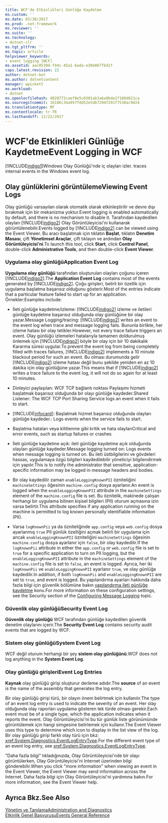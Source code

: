 ```yaml
---
title: WCF'de Etkinlikleri Günlüğe Kaydetme
ms.custom: ''
ms.date: 03/30/2017
ms.prod: .net-framework
ms.reviewer: ''
ms.suite: ''
ms.technology:
- dotnet-clr
ms.tgt_pltfrm: ''
ms.topic: article
helpviewer_keywords:
- event logging [WCF]
ms.assetid: aac0530d-f44c-45a1-bada-e30e0677b41f
caps.latest.revision: 22
author: dotnet-bot
ms.author: dotnetcontent
manager: wpickett
ms.workload:
- dotnet
ms.openlocfilehash: 4028772caef8e5c0301ab3a6a0bde2f180d821ca
ms.sourcegitcommit: 16186c34a957fdd52e5db7294f291f7530ac9d24
ms.translationtype: MT
ms.contentlocale: tr-TR
ms.lasthandoff: 12/22/2017
---
```

# <a name="event-logging-in-wcf"></a><span data-ttu-id="3a8c2-102">WCF'de Etkinlikleri Günlüğe Kaydetme</span><span class="sxs-lookup"><span data-stu-id="3a8c2-102">Event Logging in WCF</span></span>
[!INCLUDE[indigo1](../../../../../includes/indigo1-md.md)]<span data-ttu-id="3a8c2-103">Windows Olay Günlüğü'nde iç olayları izler.</span><span class="sxs-lookup"><span data-stu-id="3a8c2-103"> traces internal events in the Windows event log.</span></span>  
  
## <a name="viewing-event-logs"></a><span data-ttu-id="3a8c2-104">Olay günlüklerini görüntüleme</span><span class="sxs-lookup"><span data-stu-id="3a8c2-104">Viewing Event Logs</span></span>  
 <span data-ttu-id="3a8c2-105">Olay günlüğü varsayılan olarak otomatik olarak etkinleştirilir ve devre dışı bırakmak için bir mekanizma yoktur.</span><span class="sxs-lookup"><span data-stu-id="3a8c2-105">Event logging is enabled automatically by default, and there is no mechanism to disable it.</span></span> <span data-ttu-id="3a8c2-106">Tarafından kaydedilen olayları [!INCLUDE[indigo2](../../../../../includes/indigo2-md.md)] Olay Görüntüleyicisi'ni kullanarak görüntülenebilir.</span><span class="sxs-lookup"><span data-stu-id="3a8c2-106">Events logged by [!INCLUDE[indigo2](../../../../../includes/indigo2-md.md)] can be viewed using the Event Viewer.</span></span> <span data-ttu-id="3a8c2-107">Bu aracı başlatmak için tıklatın **Başlat**, tıklatın **Denetim Masası**, çift **Yönetimsel Araçlar**, çift tıklayın ve ardından **Olay Görüntüleyicisi'ni**.</span><span class="sxs-lookup"><span data-stu-id="3a8c2-107">To launch this tool, click **Start**, click **Control Panel**, double-click **Administrative Tools**, and then double-click **Event Viewer**.</span></span>  
  
### <a name="application-event-log"></a><span data-ttu-id="3a8c2-108">Uygulama olay günlüğü</span><span class="sxs-lookup"><span data-stu-id="3a8c2-108">Application Event Log</span></span>  
 <span data-ttu-id="3a8c2-109">**Uygulama olay günlüğü** tarafından oluşturulan olayları çoğunu içeren [!INCLUDE[indigo2](../../../../../includes/indigo2-md.md)].</span><span class="sxs-lookup"><span data-stu-id="3a8c2-109">The **Application Event Log** contains most of the events generated by [!INCLUDE[indigo2](../../../../../includes/indigo2-md.md)].</span></span> <span data-ttu-id="3a8c2-110">Çoğu girişleri, belirli bir özellik için uygulama başlatma başarısız olduğunu gösterir.</span><span class="sxs-lookup"><span data-stu-id="3a8c2-110">Most of the entries indicate that a particular feature failed to start up for an application.</span></span> <span data-ttu-id="3a8c2-111">Örnekler:</span><span class="sxs-lookup"><span data-stu-id="3a8c2-111">Examples include:</span></span>  
  
-   <span data-ttu-id="3a8c2-112">İleti günlüğe kaydetme/izleme: [!INCLUDE[indigo2](../../../../../includes/indigo2-md.md)] izleme ve iletileri günlüğe kaydetme başarısız olduğunda olay günlüğüne bir olay yazar.</span><span class="sxs-lookup"><span data-stu-id="3a8c2-112">Message Logging/tracing: [!INCLUDE[indigo2](../../../../../includes/indigo2-md.md)] writes an event to the event log when trace and message logging fails.</span></span> <span data-ttu-id="3a8c2-113">Bununla birlikte, her izleme hatası bir olay tetikler.</span><span class="sxs-lookup"><span data-stu-id="3a8c2-113">However, not every trace failure triggers an event.</span></span> <span data-ttu-id="3a8c2-114">Olay günlüğü izlemeleri hatalarıyla tamamen doldurulmuş önlemek için [!INCLUDE[indigo2](../../../../../includes/indigo2-md.md)] böyle bir olay için bir 10 dakikalık Kararma süresi uygular.</span><span class="sxs-lookup"><span data-stu-id="3a8c2-114">To prevent the event log from being completely filled with traces failures, [!INCLUDE[indigo2](../../../../../includes/indigo2-md.md)] implements a 10 minute blackout period for such an event.</span></span> <span data-ttu-id="3a8c2-115">Bu olması durumunda gelir [!INCLUDE[indigo2](../../../../../includes/indigo2-md.md)] izleme hatası değil bunu şekilde yeniden en az 10 dakika için olay günlüğüne yazar.</span><span class="sxs-lookup"><span data-stu-id="3a8c2-115">This means that if [!INCLUDE[indigo2](../../../../../includes/indigo2-md.md)] writes a trace failure to the event log, it will not do so again for at least 10 minutes.</span></span>  
  
-   <span data-ttu-id="3a8c2-116">Dinleyici paylaşılan: WCF TCP bağlantı noktası Paylaşımı hizmeti başlatmak başarısız olduğunda bir olayı günlüğe kaydeder.</span><span class="sxs-lookup"><span data-stu-id="3a8c2-116">Shared Listener: The WCF TCP Port Sharing Service logs an event when it fails to start.</span></span>  
  
-   [!INCLUDE[infocard](../../../../../includes/infocard-md.md)]<span data-ttu-id="3a8c2-117">: Başlatmak hizmet başarısız olduğunda olayları günlüğe kaydeder.</span><span class="sxs-lookup"><span data-stu-id="3a8c2-117">: Logs events when the service fails to start.</span></span>  
  
-   <span data-ttu-id="3a8c2-118">Başlatma hataları veya kilitlenme gibi kritik ve hata olayları</span><span class="sxs-lookup"><span data-stu-id="3a8c2-118">Critical and error events, such as startup failures or crashes</span></span>  
  
-   <span data-ttu-id="3a8c2-119">İleti günlüğe kaydetme açık: ileti günlüğe kaydetme açık olduğunda olayları günlüğe kaydeder.</span><span class="sxs-lookup"><span data-stu-id="3a8c2-119">Message logging turned on: Logs events when message logging is turned on.</span></span> <span data-ttu-id="3a8c2-120">Bu ileti üstbilgilerini ve gövdeleri hassas, uygulamaya özgü bilgileri kaydedilebilir yöneticiyi bilgilendirmek için yapılır.</span><span class="sxs-lookup"><span data-stu-id="3a8c2-120">This is to notify the administrator that sensitive, application-specific information may be logged in message headers and bodies.</span></span>  
  
-   <span data-ttu-id="3a8c2-121">Bir olay kaydedilir zaman `enableLoggingKnownPII` özniteliğini `machineSettings` öğesinin `machine.config` dosya ayarlanır.</span><span class="sxs-lookup"><span data-stu-id="3a8c2-121">An event is logged when the `enableLoggingKnownPII` attribute in the `machineSettings` element of the `machine.config` file is set.</span></span> <span data-ttu-id="3a8c2-122">Bu öznitelik, makinede çalışan herhangi bir uygulama bilinen kişisel bilgileri (PII) oturum açmasına izin varsa belirtir.</span><span class="sxs-lookup"><span data-stu-id="3a8c2-122">This attribute specifies if any application running on the machine is permitted to log known personally identifiable information (PII).</span></span>  
  
-   <span data-ttu-id="3a8c2-123">Varsa `logKnownPii` ya da özniteliğinde `app.config` veya `web.config` dosya ayarlanmış `true` PII günlük özelliğini açmak belirli bir uygulama için ancak `enableLoggingKnownPII` özniteliğini `machineSettings` öğesinin `machine.config` dosya ayarlanır için `false`, bir olay kaydedilir.</span><span class="sxs-lookup"><span data-stu-id="3a8c2-123">If the `logKnownPii` attribute in either the `app.config` or `web.config` file is set to `true` for a specific application to turn on PII logging, but the `enableLoggingKnownPII` attribute in the `machineSettings` element of the `machine.config` file is set to `false`, an event is logged.</span></span> <span data-ttu-id="3a8c2-124">Ayrıca, her iki `logKnownPii` ve `enableLoggingKnownPII` ayarlanır `true`, ve olay günlüğe kaydedilir.</span><span class="sxs-lookup"><span data-stu-id="3a8c2-124">In addition, if both `logKnownPii` and `enableLoggingKnownPII` are set to `true`, and event is logged.</span></span> <span data-ttu-id="3a8c2-125">Bu yapılandırma ayarları hakkında daha fazla bilgi için güvenlik bölümüne bakın [yapılandırma ileti günlüğe kaydetme](../../../../../docs/framework/wcf/diagnostics/configuring-message-logging.md) konu.</span><span class="sxs-lookup"><span data-stu-id="3a8c2-125">For more information on these configuration settings, see the Security section of the [Configuring Message Logging](../../../../../docs/framework/wcf/diagnostics/configuring-message-logging.md) topic.</span></span>  
  
### <a name="security-event-log"></a><span data-ttu-id="3a8c2-126">Güvenlik olay günlüğü</span><span class="sxs-lookup"><span data-stu-id="3a8c2-126">Security Event Log</span></span>  
 <span data-ttu-id="3a8c2-127">**Güvenlik olay günlüğü** WCF tarafından günlüğe kaydedilen güvenlik denetim olaylarını içerir.</span><span class="sxs-lookup"><span data-stu-id="3a8c2-127">The **Security Event Log** contains security audit events that are logged by WCF.</span></span>  
  
### <a name="system-event-log"></a><span data-ttu-id="3a8c2-128">Sistem olay günlüğü</span><span class="sxs-lookup"><span data-stu-id="3a8c2-128">System Event Log</span></span>  
 <span data-ttu-id="3a8c2-129">WCF değil oturum herhangi bir şey **sistem olay günlüğünü**.</span><span class="sxs-lookup"><span data-stu-id="3a8c2-129">WCF does not log anything in the **System Event Log**.</span></span>  
  
### <a name="event-log-entries"></a><span data-ttu-id="3a8c2-130">Olay günlüğü girişleri</span><span class="sxs-lookup"><span data-stu-id="3a8c2-130">Event Log Entries</span></span>  
 <span data-ttu-id="3a8c2-131">**Kaynak** olay günlüğü girişi oluşturur derleme adıdır.</span><span class="sxs-lookup"><span data-stu-id="3a8c2-131">The **source** of an event is the name of the assembly that generates the log entry.</span></span>  
  
 <span data-ttu-id="3a8c2-132">Bir olay günlüğü girişi türü, bir olayın önem belirtmek için kullanılır.</span><span class="sxs-lookup"><span data-stu-id="3a8c2-132">The type of an event log entry is used to indicate the severity of an event.</span></span> <span data-ttu-id="3a8c2-133">Her olay olduğunda olay raporları uygulama gösteren tek türde olması gerekir.</span><span class="sxs-lookup"><span data-stu-id="3a8c2-133">Each event must be of a single type, which the application indicates when it reports the event.</span></span> <span data-ttu-id="3a8c2-134">Olay Görüntüleyicisi'ni bu tür günlük liste görünümünde görüntülemek için hangi simgesine belirlemek için kullanır.</span><span class="sxs-lookup"><span data-stu-id="3a8c2-134">The Event Viewer uses this type to determine which icon to display in the list view of the log.</span></span> <span data-ttu-id="3a8c2-135">Bir olay günlüğü girişi farklı olay türü için bkz: <xref:System.Diagnostics.EventLogEntryType>.</span><span class="sxs-lookup"><span data-stu-id="3a8c2-135">For the different event type of an event log entry, see <xref:System.Diagnostics.EventLogEntryType>.</span></span>  
  
 <span data-ttu-id="3a8c2-136">"Daha fazla bilgi" tıkladığınızda, Olay Görüntüleyicisi'nde bir olayı görüntülerken, Olay Görüntüleyicisi'ni Internet üzerinden bilgi gönderebilir.</span><span class="sxs-lookup"><span data-stu-id="3a8c2-136">When you click "more information" when viewing an event in the Event Viewer, the Event Viewer may send information across the Internet.</span></span> <span data-ttu-id="3a8c2-137">Daha fazla bilgi için Olay Görüntüleyicisi'ni yardımına bakın.</span><span class="sxs-lookup"><span data-stu-id="3a8c2-137">For more information, see the Event Viewer help.</span></span>  
  
## <a name="see-also"></a><span data-ttu-id="3a8c2-138">Ayrıca Bkz.</span><span class="sxs-lookup"><span data-stu-id="3a8c2-138">See Also</span></span>  
 [<span data-ttu-id="3a8c2-139">Yönetim ve Tanılama</span><span class="sxs-lookup"><span data-stu-id="3a8c2-139">Administration and Diagnostics</span></span>](../../../../../docs/framework/wcf/diagnostics/index.md)  
 [<span data-ttu-id="3a8c2-140">Etkinlik Genel Başvurusu</span><span class="sxs-lookup"><span data-stu-id="3a8c2-140">Events General Reference</span></span>](../../../../../docs/framework/wcf/diagnostics/event-logging/events-general-reference.md)
